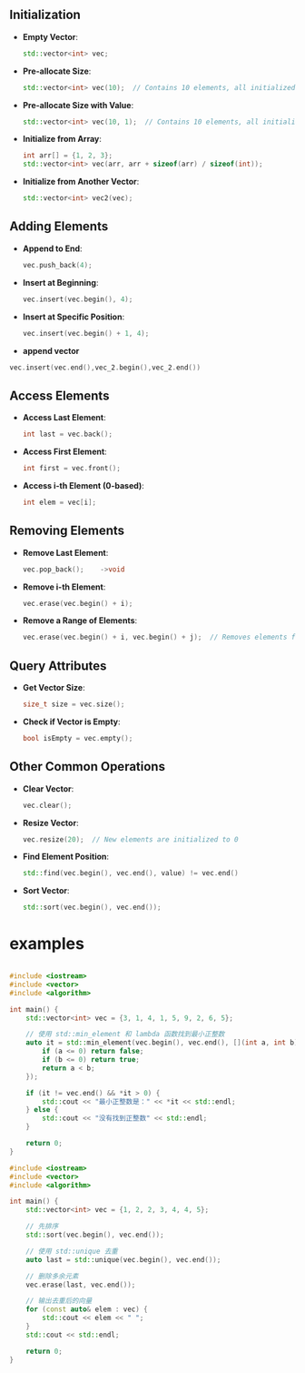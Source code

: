 ## Initialization

- **Empty Vector**:
  ```cpp
  std::vector<int> vec;
  ```
- **Pre-allocate Size**:
  ```cpp
  std::vector<int> vec(10);  // Contains 10 elements, all initialized to 0
  ```
- **Pre-allocate Size with Value**:
  ```cpp
  std::vector<int> vec(10, 1);  // Contains 10 elements, all initialized to 1
  ```
- **Initialize from Array**:
  ```cpp
  int arr[] = {1, 2, 3};
  std::vector<int> vec(arr, arr + sizeof(arr) / sizeof(int));
  ```
- **Initialize from Another Vector**:
  ```cpp
  std::vector<int> vec2(vec);
  ```

## Adding Elements

- **Append to End**:
  ```cpp
  vec.push_back(4);
  ```
- **Insert at Beginning**:
  ```cpp
  vec.insert(vec.begin(), 4);
  ```
- **Insert at Specific Position**:
  ```cpp
  vec.insert(vec.begin() + 1, 4);
  ```
- **append vector**

```cpp
vec.insert(vec.end(),vec_2.begin(),vec_2.end())
```

## Access Elements

- **Access Last Element**:
  ```cpp
  int last = vec.back();
  ```
- **Access First Element**:
  ```cpp
  int first = vec.front();
  ```
- **Access i-th Element (0-based)**:
  ```cpp
  int elem = vec[i];
  ```

## Removing Elements

- **Remove Last Element**:
  ```cpp
  vec.pop_back();    ->void
  ```
- **Remove i-th Element**:
  ```cpp
  vec.erase(vec.begin() + i);
  ```
- **Remove a Range of Elements**:
  ```cpp
  vec.erase(vec.begin() + i, vec.begin() + j);  // Removes elements from i to j-1
  ```

## Query Attributes

- **Get Vector Size**:
  ```cpp
  size_t size = vec.size();
  ```
- **Check if Vector is Empty**:
  ```cpp
  bool isEmpty = vec.empty();
  ```

## Other Common Operations

- **Clear Vector**:
  ```cpp
  vec.clear();
  ```
- **Resize Vector**:
  ```cpp
  vec.resize(20);  // New elements are initialized to 0
  ```
- **Find Element Position**:
  ```cpp
  std::find(vec.begin(), vec.end(), value) != vec.end()
  ```
- **Sort Vector**:
  ```cpp
  std::sort(vec.begin(), vec.end());
  ```

# examples

```c++

#include <iostream>
#include <vector>
#include <algorithm>

int main() {
    std::vector<int> vec = {3, 1, 4, 1, 5, 9, 2, 6, 5};

    // 使用 std::min_element 和 lambda 函数找到最小正整数
    auto it = std::min_element(vec.begin(), vec.end(), [](int a, int b) {
        if (a <= 0) return false;
        if (b <= 0) return true;
        return a < b;
    });

    if (it != vec.end() && *it > 0) {
        std::cout << "最小正整数是：" << *it << std::endl;
    } else {
        std::cout << "没有找到正整数" << std::endl;
    }

    return 0;
}
```

```c++
#include <iostream>
#include <vector>
#include <algorithm>

int main() {
    std::vector<int> vec = {1, 2, 2, 3, 4, 4, 5};

    // 先排序
    std::sort(vec.begin(), vec.end());

    // 使用 std::unique 去重
    auto last = std::unique(vec.begin(), vec.end());

    // 删除多余元素
    vec.erase(last, vec.end());

    // 输出去重后的向量
    for (const auto& elem : vec) {
        std::cout << elem << " ";
    }
    std::cout << std::endl;

    return 0;
}

```
